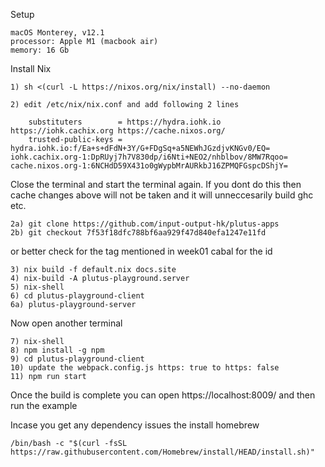 Setup

    macOS Monterey, v12.1
    processor: Apple M1 (macbook air)
    memory: 16 Gb
 
 Install Nix
 ```console
 1) sh <(curl -L https://nixos.org/nix/install) --no-daemon
 ```
 
 ```console
 2) edit /etc/nix/nix.conf and add following 2 lines
 
     substituters        = https://hydra.iohk.io https://iohk.cachix.org https://cache.nixos.org/
     trusted-public-keys = hydra.iohk.io:f/Ea+s+dFdN+3Y/G+FDgSq+a5NEWhJGzdjvKNGv0/EQ= iohk.cachix.org-1:DpRUyj7h7V830dp/i6Nti+NEO2/nhblbov/8MW7Rqoo= cache.nixos.org-1:6NCHdD59X431o0gWypbMrAURkbJ16ZPMQFGspcDShjY=
 ```
 Close the terminal and start the terminal again. If you dont do this then cache changes above will not be taken and it will unneccesarily build ghc etc.
 
 
 ```console
 2a) git clone https://github.com/input-output-hk/plutus-apps
 2b) git checkout 7f53f18dfc788bf6aa929f47d840efa1247e11fd 
 ```
 or better check for the tag mentioned in week01 cabal for the id
 
 ```console
 3) nix build -f default.nix docs.site
 4) nix-build -A plutus-playground.server
 5) nix-shell
 6) cd plutus-playground-client 
6a) plutus-playground-server
```

Now open another terminal 
```console
7) nix-shell
8) npm install -g npm
9) cd plutus-playground-client
10) update the webpack.config.js https: true to https: false
11) npm run start
```

Once the build is complete you can open  https://localhost:8009/ and then run the example

Incase you get any dependency issues the install homebrew
```console
/bin/bash -c "$(curl -fsSL https://raw.githubusercontent.com/Homebrew/install/HEAD/install.sh)"
```

